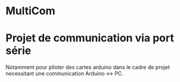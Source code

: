 # MultiCom
# Projet de communication via port série
 Notamment pour piloter des cartes arduino dans le cadre de projet necessitant une communication Arduino <-> PC.
